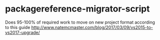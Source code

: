 # packagereference-migrator-script
Does 95-100% of required work to move on new project format
according to this guide http://www.natemcmaster.com/blog/2017/03/09/vs2015-to-vs2017-upgrade/